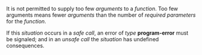  



It is not permitted to supply too few *arguments* to a *function*. Too few arguments means fewer *arguments* than the number of *required parameters* for the *function*. 



If this *situation* occurs in a *safe call*, an error of *type* **program-error** must be signaled; and in an *unsafe call* the *situation* has undefined consequences. 



